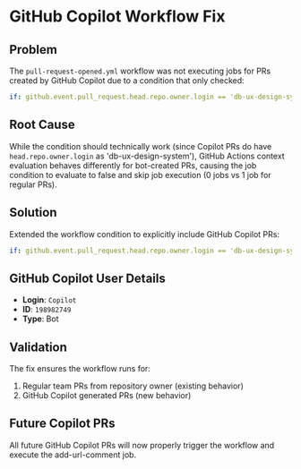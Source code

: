 # GitHub Copilot Workflow Fix

## Problem
The `pull-request-opened.yml` workflow was not executing jobs for PRs created by GitHub Copilot due to a condition that only checked:

```yaml
if: github.event.pull_request.head.repo.owner.login == 'db-ux-design-system'
```

## Root Cause
While the condition should technically work (since Copilot PRs do have `head.repo.owner.login` as 'db-ux-design-system'), GitHub Actions context evaluation behaves differently for bot-created PRs, causing the job condition to evaluate to false and skip job execution (0 jobs vs 1 job for regular PRs).

## Solution
Extended the workflow condition to explicitly include GitHub Copilot PRs:

```yaml
if: github.event.pull_request.head.repo.owner.login == 'db-ux-design-system' || github.event.pull_request.user.login == 'Copilot'
```

## GitHub Copilot User Details
- **Login**: `Copilot`
- **ID**: `198982749`
- **Type**: Bot

## Validation
The fix ensures the workflow runs for:
1. Regular team PRs from repository owner (existing behavior)
2. GitHub Copilot generated PRs (new behavior)

## Future Copilot PRs
All future GitHub Copilot PRs will now properly trigger the workflow and execute the add-url-comment job.